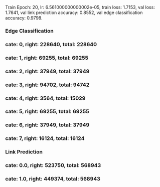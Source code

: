 Train Epoch: 20, lr: 6.561000000000002e-05, train loss: 1.7153, val loss: 1.7641, val link prediction accuracy: 0.8552, val edge classification accuracy: 0.9798.
### Edge Classification
###  cate: 0, right: 228640, total: 228640
###  cate: 1, right: 69255, total: 69255
###  cate: 2, right: 37949, total: 37949
###  cate: 3, right: 94702, total: 94742
###  cate: 4, right: 3564, total: 15029
###  cate: 5, right: 69255, total: 69255
###  cate: 6, right: 37949, total: 37949
###  cate: 7, right: 16124, total: 16124
### Link Prediction
###  cate: 0.0, right: 523750, total: 568943
###  cate: 1.0, right: 449374, total: 568943